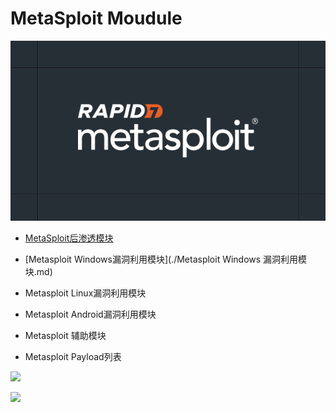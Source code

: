 # MetaSploit Moudule

![](./readme/1.png)

- [MetaSploit后渗透模块](./MetaSploit后渗透模块.md)

- [Metasploit Windows漏洞利用模块](./Metasploit Windows 漏洞利用模块.md)

- Metasploit Linux漏洞利用模块
- Metasploit Android漏洞利用模块
- Metasploit 辅助模块
- Metasploit Payload列表



![](https://img.shields.io/badge/Search-MetaSploit-brightgreen)

![](https://img.shields.io/badge/Powerd%20By-Awrrays-blue)

